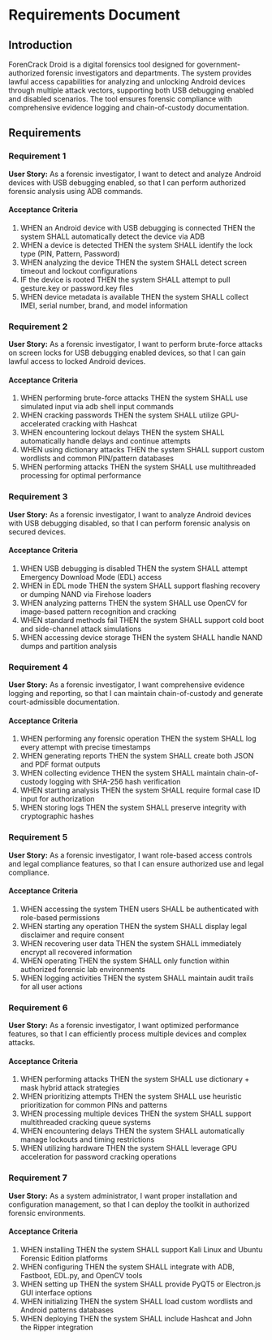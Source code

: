 # Requirements Document

## Introduction

ForenCrack Droid is a digital forensics tool designed for government-authorized forensic investigators and departments. The system provides lawful access capabilities for analyzing and unlocking Android devices through multiple attack vectors, supporting both USB debugging enabled and disabled scenarios. The tool ensures forensic compliance with comprehensive evidence logging and chain-of-custody documentation.

## Requirements

### Requirement 1

**User Story:** As a forensic investigator, I want to detect and analyze Android devices with USB debugging enabled, so that I can perform authorized forensic analysis using ADB commands.

#### Acceptance Criteria

1. WHEN an Android device with USB debugging is connected THEN the system SHALL automatically detect the device via ADB
2. WHEN a device is detected THEN the system SHALL identify the lock type (PIN, Pattern, Password)
3. WHEN analyzing the device THEN the system SHALL detect screen timeout and lockout configurations
4. IF the device is rooted THEN the system SHALL attempt to pull gesture.key or password.key files
5. WHEN device metadata is available THEN the system SHALL collect IMEI, serial number, brand, and model information

### Requirement 2

**User Story:** As a forensic investigator, I want to perform brute-force attacks on screen locks for USB debugging enabled devices, so that I can gain lawful access to locked Android devices.

#### Acceptance Criteria

1. WHEN performing brute-force attacks THEN the system SHALL use simulated input via adb shell input commands
2. WHEN cracking passwords THEN the system SHALL utilize GPU-accelerated cracking with Hashcat
3. WHEN encountering lockout delays THEN the system SHALL automatically handle delays and continue attempts
4. WHEN using dictionary attacks THEN the system SHALL support custom wordlists and common PIN/pattern databases
5. WHEN performing attacks THEN the system SHALL use multithreaded processing for optimal performance

### Requirement 3

**User Story:** As a forensic investigator, I want to analyze Android devices with USB debugging disabled, so that I can perform forensic analysis on secured devices.

#### Acceptance Criteria

1. WHEN USB debugging is disabled THEN the system SHALL attempt Emergency Download Mode (EDL) access
2. WHEN in EDL mode THEN the system SHALL support flashing recovery or dumping NAND via Firehose loaders
3. WHEN analyzing patterns THEN the system SHALL use OpenCV for image-based pattern recognition and cracking
4. WHEN standard methods fail THEN the system SHALL support cold boot and side-channel attack simulations
5. WHEN accessing device storage THEN the system SHALL handle NAND dumps and partition analysis

### Requirement 4

**User Story:** As a forensic investigator, I want comprehensive evidence logging and reporting, so that I can maintain chain-of-custody and generate court-admissible documentation.

#### Acceptance Criteria

1. WHEN performing any forensic operation THEN the system SHALL log every attempt with precise timestamps
2. WHEN generating reports THEN the system SHALL create both JSON and PDF format outputs
3. WHEN collecting evidence THEN the system SHALL maintain chain-of-custody logging with SHA-256 hash verification
4. WHEN starting analysis THEN the system SHALL require formal case ID input for authorization
5. WHEN storing logs THEN the system SHALL preserve integrity with cryptographic hashes

### Requirement 5

**User Story:** As a forensic investigator, I want role-based access controls and legal compliance features, so that I can ensure authorized use and legal compliance.

#### Acceptance Criteria

1. WHEN accessing the system THEN users SHALL be authenticated with role-based permissions
2. WHEN starting any operation THEN the system SHALL display legal disclaimer and require consent
3. WHEN recovering user data THEN the system SHALL immediately encrypt all recovered information
4. WHEN operating THEN the system SHALL only function within authorized forensic lab environments
5. WHEN logging activities THEN the system SHALL maintain audit trails for all user actions

### Requirement 6

**User Story:** As a forensic investigator, I want optimized performance features, so that I can efficiently process multiple devices and complex attacks.

#### Acceptance Criteria

1. WHEN performing attacks THEN the system SHALL use dictionary + mask hybrid attack strategies
2. WHEN prioritizing attempts THEN the system SHALL use heuristic prioritization for common PINs and patterns
3. WHEN processing multiple devices THEN the system SHALL support multithreaded cracking queue systems
4. WHEN encountering delays THEN the system SHALL automatically manage lockouts and timing restrictions
5. WHEN utilizing hardware THEN the system SHALL leverage GPU acceleration for password cracking operations

### Requirement 7

**User Story:** As a system administrator, I want proper installation and configuration management, so that I can deploy the toolkit in authorized forensic environments.

#### Acceptance Criteria

1. WHEN installing THEN the system SHALL support Kali Linux and Ubuntu Forensic Edition platforms
2. WHEN configuring THEN the system SHALL integrate with ADB, Fastboot, EDL.py, and OpenCV tools
3. WHEN setting up THEN the system SHALL provide PyQT5 or Electron.js GUI interface options
4. WHEN initializing THEN the system SHALL load custom wordlists and Android patterns databases
5. WHEN deploying THEN the system SHALL include Hashcat and John the Ripper integration